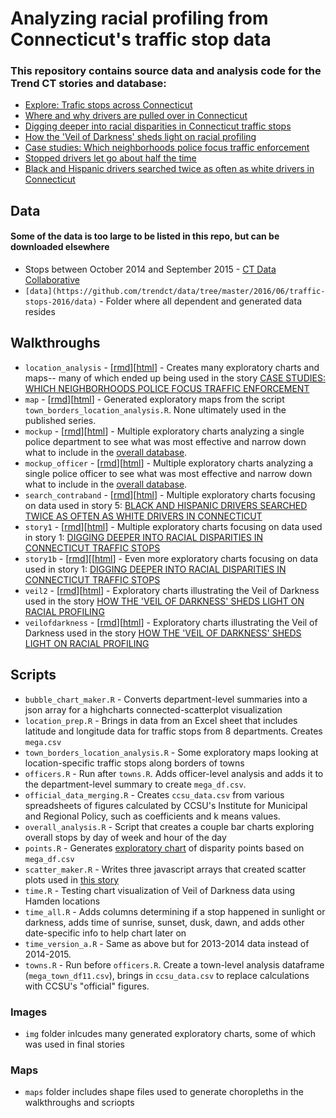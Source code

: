 # Analyzing racial profiling from Connecticut's traffic stop data

### This repository contains source data and analysis code for the Trend CT stories and database:

* [Explore: Trafic stops across Connecticut](http://trafficstops.trendct.org/data/)
* [Where and why drivers are pulled over in Connecticut](http://trafficstops.trendct.org/story/where-and-why-drivers-are-pulled-over-in-connecticut/)
* [Digging deeper into racial disparities in Connecticut traffic stops](http://trafficstops.trendct.org/story/digging-deeper-into-racial-disparities-in-ct-traffic-stops/)
* [How the 'Veil of Darkness' sheds light on racial profiling](http://trafficstops.trendct.org/story/how-veil-of-darkness-sheds-light-on-racial-profiling/)
* [Case studies: Which neighborhoods police focus traffic enforcement](http://trafficstops.trendct.org/story/case-studies-which-neighborhoods-police-focus-traffic-enforcement/)
* [Stopped drivers let go about half the time](http://trafficstops.trendct.org/story/stopped-drivers-let-go-about-half-the-time/)
* [Black and Hispanic drivers searched twice as often as white drivers in Connecticut](http://trafficstops.trendct.org/story/black-hispanic-drivers-searched-twice-as-often-as-white-drivers-in-connecticut/)
## Data

#### Some of the data is too large to be listed in this repo, but can be downloaded elsewhere
* Stops between October 2014 and September 2015 - [CT Data Collaborative](http://ctrp3.ctdata.org/rawdata/)
* `[data](https://github.com/trendct/data/tree/master/2016/06/traffic-stops-2016/data)` - Folder where all dependent and generated data resides

## Walkthroughs

* `location_analysis` - [[rmd](https://github.com/trendct/data/blob/master/2016/06/traffic-stops-2016/location_analysis.Rmd)][[html](http://trendct.github.io/data/2016/06/traffic-stops-2016/location_analysis.html)] - Creates many exploratory charts and maps-- many of which ended up being used in the story [CASE STUDIES: WHICH NEIGHBORHOODS POLICE FOCUS TRAFFIC ENFORCEMENT](http://trafficstops.trendct.org/story/case-studies-which-neighborhoods-police-focus-traffic-enforcement/)
* `map` - [[rmd](https://github.com/trendct/data/blob/master/2016/06/traffic-stops-2016/map.Rmd)][[html](http://trendct.github.io/data/2016/06/traffic-stops-2016/map.html)] - Generated exploratory maps from the script `town_borders_location_analysis.R`. None ultimately used in the published series.
* `mockup` - [[rmd](https://github.com/trendct/data/blob/master/2016/06/traffic-stops-2016/mockup.Rmd)][[html](http://trendct.github.io/data/2016/06/traffic-stops-2016/mockup.html)] - Multiple exploratory charts analyzing a single police department to see what was most effective and narrow down what to include in the [overall database](http://trafficstops.trendct.org/data/).
* `mockup_officer` - [[rmd](https://github.com/trendct/data/blob/master/2016/06/traffic-stops-2016/mockup_officer.Rmd)][[html](http://trendct.github.io/data/2016/06/traffic-stops-2016/mockup_officer.html)] - Multiple exploratory charts analyzing a single police officer to see what was most effective and narrow down what to include in the [overall database](http://trafficstops.trendct.org/data/).
* `search_contraband` - [[rmd](https://github.com/trendct/data/blob/master/2016/06/traffic-stops-2016/search_contraband.Rmd)][[html](http://trendct.github.io/data/2016/06/traffic-stops-2016/search_contraband.html)] - Multiple exploratory charts focusing on data used in story 5: [BLACK AND HISPANIC DRIVERS SEARCHED TWICE AS OFTEN AS WHITE DRIVERS IN CONNECTICUT](http://trafficstops.trendct.org/story/black-hispanic-drivers-searched-twice-as-often-as-white-drivers-in-connecticut/)
* `story1` - [[rmd](https://github.com/trendct/data/blob/master/2016/06/traffic-stops-2016/story1.Rmd)][[html](http://trendct.github.io/data/2016/06/traffic-stops-2016/story1.html)] - Multiple exploratory charts focusing on data used in story 1: [DIGGING DEEPER INTO RACIAL DISPARITIES IN CONNECTICUT TRAFFIC STOPS](http://trafficstops.trendct.org/story/digging-deeper-into-racial-disparities-in-ct-traffic-stops/)
* `story1b` - [[rmd](https://github.com/trendct/data/blob/master/2016/06/traffic-stops-2016/story1b.Rmd)][[[html](http://trendct.github.io/data/2016/06/traffic-stops-2016/story1b.html)] - Even more exploratory charts focusing on data used in story 1: [DIGGING DEEPER INTO RACIAL DISPARITIES IN CONNECTICUT TRAFFIC STOPS](http://trafficstops.trendct.org/story/digging-deeper-into-racial-disparities-in-ct-traffic-stops/)
* `veil2` - [[rmd](https://github.com/trendct/data/blob/master/2016/06/traffic-stops-2016/veil2.Rmd)][[html](http://trendct.github.io/data/2016/06/traffic-stops-2016/veil2.html)] - Exploratory charts illustrating the Veil of Darkness used in the story [HOW THE 'VEIL OF DARKNESS' SHEDS LIGHT ON RACIAL PROFILING](http://trafficstops.trendct.org/story/how-veil-of-darkness-sheds-light-on-racial-profiling/)
* `veilofdarkness` - [[rmd](https://github.com/trendct/data/blob/master/2016/06/traffic-stops-2016/veilofdarkness.Rmd)][[html](http://trendct.github.io/data/2016/06/traffic-stops-2016/veilofdarkness.html)] - Exploratory charts illustrating the Veil of Darkness used in the story [HOW THE 'VEIL OF DARKNESS' SHEDS LIGHT ON RACIAL PROFILING](http://trafficstops.trendct.org/story/how-veil-of-darkness-sheds-light-on-racial-profiling/)

## Scripts

* `bubble_chart_maker.R` - Converts department-level summaries into a json array for a highcharts connected-scatterplot visualization
* `location_prep.R` - Brings in data from an Excel sheet that includes latitude and longitude data for traffic stops from 8 departments. Creates `mega.csv` 
* `town_borders_location_analysis.R` - Some exploratory maps looking at location-specific traffic stops along borders of towns
* `officers.R` - Run after `towns.R`. Adds officer-level analysis and adds it to the department-level summary to create `mega_df.csv`.
* `official_data_merging.R` - Creates `ccsu_data.csv` from various spreadsheets of figures calculated by CCSU's Institute for Municipal and Regional Policy, such as coefficients and k means values.
* `overall_analysis.R` - Script that creates a couple bar charts exploring overall stops by day of week and hour of the day
* `points.R` - Generates [exploratory chart](http://trendct.org/wp-content/blogs.dir/60/files/2016/05/disp_points2-copy-771x411.png) of disparity points based on `mega_df.csv` 
* `scatter_maker.R` - Writes three javascript arrays that created scatter plots used in [this story](http://trafficstops.trendct.org/story/digging-deeper-into-racial-disparities-in-ct-traffic-stops/)
* `time.R` - Testing chart visualization of Veil of Darkness data using Hamden locations
* `time_all.R` - Adds columns determining if a stop happened in sunlight or darkness, adds time of sunrise, sunset, dusk, dawn, and adds other date-specific info to help chart later on
* `time_version_a.R` - Same as above but for 2013-2014 data instead of 2014-2015.
* `towns.R` - Run before `officers.R`. Create a town-level analysis dataframe (`mega_town_df11.csv`), brings in `ccsu_data.csv` to replace calculations with CCSU's "official" figures.

### Images

* `img` folder inlcudes many generated exploratory charts, some of which was used in final stories

### Maps

* `maps` folder includes shape files used to generate choropleths in the walkthroughs and scriopts
